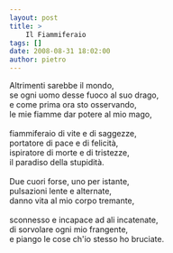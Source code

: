 ```yaml
---
layout: post
title: >
    Il Fiammiferaio
tags: []
date: 2008-08-31 18:02:00
author: pietro
---
```

Altrimenti sarebbe il mondo,<br/>se ogni uomo desse fuoco al suo drago,<br/>e come prima ora sto osservando,<br/>le mie fiamme dar potere al mio mago,<br/><br/>fiammiferaio di vite e di saggezze,<br/>portatore di pace e di felicità,<br/>ispiratore di morte e di tristezze,<br/>il paradiso della stupidità.<br/><br/>Due cuori forse, uno per istante,<br/>pulsazioni lente e alternate,<br/>danno vita al mio corpo tremante,<br/><br/>sconnesso e incapace ad ali incatenate,<br/>di sorvolare ogni mio frangente,<br/>e piango le cose ch'io stesso ho bruciate.
